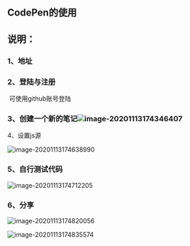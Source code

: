 ## CodePen的使用

## 说明：

### 1、地址

### 2、登陆与注册

​	可使用github账号登陆

### 3、创建一个新的笔记![image-20201113174346407](C:\Users\罗永强\AppData\Roaming\Typora\typora-user-images\image-20201113174346407.png)

4、设置js源

![image-20201113174638990](C:\Users\罗永强\AppData\Roaming\Typora\typora-user-images\image-20201113174638990.png)

### 5、自行测试代码

![image-20201113174712205](C:\Users\罗永强\AppData\Roaming\Typora\typora-user-images\image-20201113174712205.png)

### 6、分享

![image-20201113174820056](C:\Users\罗永强\AppData\Roaming\Typora\typora-user-images\image-20201113174820056.png)

![image-20201113174835574](C:\Users\罗永强\AppData\Roaming\Typora\typora-user-images\image-20201113174835574.png)